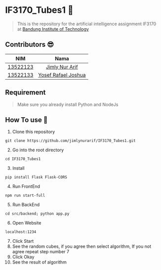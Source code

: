 # IF3170_Tubes1 🤖
>This is the repository for the artificial intelligence assignment IF3170 at [Bandung Institute of Technology](https://itb.ac.id/)

## Contributors 😎
| NIM | Nama |
| :---: | :---: |
| [13522123](https://github.com/jimlynurarif) | [Jimly Nur Arif](https://github.com/jimlynurarif)|
| [13522133](https://github.com/YosefRafaelJoshua) | [Yosef Rafael Joshua](https://github.com/YosefRafaelJoshua)|

## Requirement
>Make sure you already install Python and NodeJs

## How To use 🏨
1. Clone this repository
```
git clone https://github.com/jimlynurarif/IF3170_Tubes1.git
```
2. Go into the root directory
```
cd IF3170_Tubes1
```
3. Install
```
pip install Flask Flask-CORS
```
4. Run FrontEnd
```
npm run start-full
```
5. Run BackEnd
```
cd src/backend; python app.py
```
6. Open Website 
```
localhost:1234
```
7. Click Start
8. See the random cubes, if you agree then select algorithm, If you not agree repeat step number 7
9. Click Okay
10. See the result of algorithm
